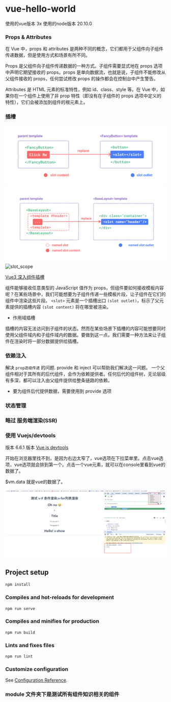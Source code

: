 # vue-hello-world

使用的vue版本 3x
使用的node版本 20.10.0


### Props & Attributes 

在 Vue 中，props 和 attributes 是两种不同的概念，它们都用于父组件向子组件传递数据，但是使用方式和场景有所不同。

Props 是父组件向子组件传递数据的一种方式。子组件需要显式地在 props 选项中声明它期望接收的 props。props 是单向数据流，也就是说，子组件不能修改从父组件接收的 props，任何尝试修改 props 的操作都会在控制台中产生警告。

Attributes 是 HTML 元素的标准特性，例如 id、class、style 等。在 Vue 中，如果你在一个组件上使用了非 prop 特性（即没有在子组件的 props 选项中定义的特性），它们会被添加到组件的根元素上。



### 插槽

![slot](slot.png)
![named_slot](named_slot.png)
![slot_scope](slot_scope.png)

[Vue3 深入组件插槽](https://cn.vuejs.org/guide/components/slots.html)

组件能够接收任意类型的 JavaScript 值作为 props，但组件要如何接收模板内容呢？在某些场景中，我们可能想要为子组件传递一些模板片段，让子组件在它们的组件中渲染这些片段。
`<slot>` 元素是一个插槽出口 `(slot outlet)`，标示了父元素提供的插槽内容 `(slot content)` 将在哪里被渲染。


* 作用域插槽

插槽的内容无法访问到子组件的状态。然而在某些场景下插槽的内容可能想要同时使用父组件域内和子组件域内的数据。要做到这一点，我们需要一种方法来让子组件在渲染时将一部分数据提供给插槽。


### 依赖注入

解决 `prop逐级传递` 的问题.
provide 和 inject 可以帮助我们解决这一问题。 一个父组件相对于其所有的后代组件，会作为依赖提供者。任何后代的组件树，无论层级有多深，都可以注入由父组件提供给整条链路的依赖。

* 要为组件后代提供数据，需要使用到 provide 选项


### 状态管理

### 略过 服务端渲染(SSR)


### 使用 Vuejs/devtools

版本 6.6.1 版本
[Vue.js devtools](https://chrome.google.com/webstore/detail/vuejs-devtools/nhdogjmejiglipccpnnnanhbledajbpd)

开始在浏览器里找不到，是因为右边太窄了，vue选项在下拉菜单里。点击vue选项，vue选项就会排到第一个。点击一个vue元素，就可以在console里看到vue的数据了。

$vm.data 就是vue的数据了。

![use_vuejs_devtools](use_vuejs_devtools.png)
    

## Project setup
```
npm install
```

### Compiles and hot-reloads for development
```
npm run serve
```

### Compiles and minifies for production
```
npm run build
```

### Lints and fixes files
```
npm run lint
```

### Customize configuration
See [Configuration Reference](https://cli.vuejs.org/config/).


### module 文件夹下是测试所有组件知识相关的组件